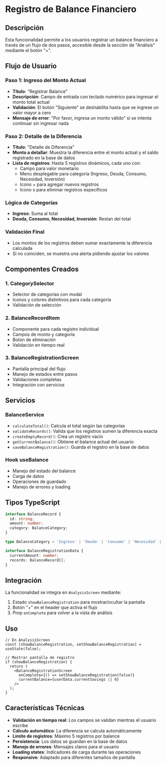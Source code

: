 # Registro de Balance Financiero

## Descripción
Esta funcionalidad permite a los usuarios registrar un balance financiero a través de un flujo de dos pasos, accesible desde la sección de "Análisis" mediante el botón "+".

## Flujo de Usuario

### Paso 1: Ingreso del Monto Actual
- **Título**: "Registrar Balance"
- **Descripción**: Campo de entrada con teclado numérico para ingresar el monto total actual
- **Validación**: El botón "Siguiente" se deshabilita hasta que se ingrese un valor mayor a cero
- **Mensaje de error**: "Por favor, ingresa un monto válido" si se intenta continuar sin ingresar nada

### Paso 2: Detalle de la Diferencia
- **Título**: "Detalle de Diferencia"
- **Monto a detallar**: Muestra la diferencia entre el monto actual y el saldo registrado en la base de datos
- **Lista de registros**: Hasta 5 registros dinámicos, cada uno con:
  - Campo para valor monetario
  - Menú desplegable para categoría (Ingreso, Deuda, Consumo, Necesidad, Inversión)
  - Icono + para agregar nuevos registros
  - Icono x para eliminar registros específicos

### Lógica de Categorías
- **Ingreso**: Suma al total
- **Deuda, Consumo, Necesidad, Inversión**: Restan del total

### Validación Final
- Los montos de los registros deben sumar exactamente la diferencia calculada
- Si no coinciden, se muestra una alerta pidiendo ajustar los valores

## Componentes Creados

### 1. CategorySelector
- Selector de categorías con modal
- Iconos y colores distintivos para cada categoría
- Validación de selección

### 2. BalanceRecordItem
- Componente para cada registro individual
- Campos de monto y categoría
- Botón de eliminación
- Validación en tiempo real

### 3. BalanceRegistrationScreen
- Pantalla principal del flujo
- Manejo de estados entre pasos
- Validaciones completas
- Integración con servicios

## Servicios

### BalanceService
- `calculateTotal()`: Calcula el total según las categorías
- `validateRecords()`: Valida que los registros sumen la diferencia exacta
- `createEmptyRecord()`: Crea un registro vacío
- `getCurrentBalance()`: Obtiene el balance actual del usuario
- `saveBalanceRegistration()`: Guarda el registro en la base de datos

### Hook useBalance
- Manejo del estado del balance
- Carga de datos
- Operaciones de guardado
- Manejo de errores y loading

## Tipos TypeScript

```typescript
interface BalanceRecord {
  id: string;
  amount: number;
  category: BalanceCategory;
}

type BalanceCategory = 'Ingreso' | 'Deuda' | 'Consumo' | 'Necesidad' | 'Inversión';

interface BalanceRegistrationData {
  currentAmount: number;
  records: BalanceRecord[];
}
```

## Integración

La funcionalidad se integra en `AnalysisScreen` mediante:
1. Estado `showBalanceRegistration` para mostrar/ocultar la pantalla
2. Botón "+" en el header que activa el flujo
3. Prop `onComplete` para volver a la vista de análisis

## Uso

```tsx
// En AnalysisScreen
const [showBalanceRegistration, setShowBalanceRegistration] = useState(false);

// Mostrar pantalla de registro
if (showBalanceRegistration) {
  return (
    <BalanceRegistrationScreen
      onComplete={() => setShowBalanceRegistration(false)}
      currentBalance={userData.currentSavings || 0}
    />
  );
}
```

## Características Técnicas

- **Validación en tiempo real**: Los campos se validan mientras el usuario escribe
- **Cálculo automático**: La diferencia se calcula automáticamente
- **Límite de registros**: Máximo 5 registros por balance
- **Persistencia**: Los datos se guardan en la base de datos
- **Manejo de errores**: Mensajes claros para el usuario
- **Loading states**: Indicadores de carga durante las operaciones
- **Responsive**: Adaptado para diferentes tamaños de pantalla
